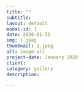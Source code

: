 ```yaml
---
title: ""
subtitle: 
layout: default
modal-id: 1
date: 2020-01-31
img: 1.jpeg
thumbnail: 1.jpeg
alt: image-alt
project-date: January 2020
client: 
category: gallery
description: 

---
```



